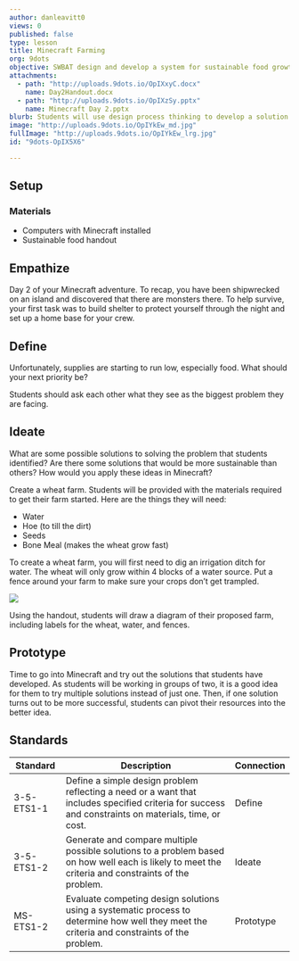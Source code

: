 ```yaml
---
author: danleavitt0
views: 0
published: false
type: lesson
title: Minecraft Farming
org: 9dots
objective: SWBAT design and develop a system for sustainable food growth in Minecraft to keep the community going
attachments: 
  - path: "http://uploads.9dots.io/OpIXxyC.docx"
    name: Day2Handout.docx
  - path: "http://uploads.9dots.io/OpIXzSy.pptx"
    name: Minecraft Day 2.pptx
blurb: Students will use design process thinking to develop a solution to address the problem of gathering food in Minecraft.
image: "http://uploads.9dots.io/OpIYkEw_md.jpg"
fullImage: "http://uploads.9dots.io/OpIYkEw_lrg.jpg"
id: "9dots-OpIX5X6"

---
```


## Setup

### Materials

- Computers with Minecraft installed
- Sustainable food handout

## Empathize
Day 2 of your Minecraft adventure. To recap, you have been shipwrecked on an island and discovered that there are monsters there. To help survive, your first task was to build shelter to protect yourself through the night and set up a home base for your crew.

## Define
Unfortunately, supplies are starting to run low, especially food. What should your next priority be?

Students should ask each other what they see as the biggest problem they are facing.

## Ideate
What are some possible solutions to solving the problem that students identified? Are there some solutions that would be more sustainable than others? How would you apply these ideas in Minecraft?

Create a wheat farm. Students will be provided with the materials required to get their farm started. Here are the things they will need:

- Water
- Hoe (to till the dirt)
- Seeds
- Bone Meal (makes the wheat grow fast)

To create a wheat farm, you will first need to dig an irrigation ditch for water. The wheat will only grow within 4 blocks of a water source. Put a fence around your farm to make sure your crops don’t get trampled.

![](http://uploads.9dots.io/OpIZwgm_md.jpg) 

Using the handout, students will draw a diagram of their proposed farm, including labels for the wheat, water, and fences.

## Prototype
Time to go into Minecraft and try out the solutions that students have developed. As students will be working in groups of two, it is a good idea for them to try multiple solutions instead of just one. Then, if one solution turns out to be more successful, students can pivot their resources into the better idea.

## Standards

Standard | Description | Connection
--- | --- | ---
3-5-ETS1-1 | Define a simple design problem reflecting a need or a want that includes specified criteria for success and constraints on materials, time, or cost. | Define
3-5-ETS1-2 | Generate and compare multiple possible solutions to a problem based on how well each is likely to meet the criteria and constraints of the problem. | Ideate
MS-ETS1-2 | Evaluate competing design solutions using a systematic process to determine how well they meet the criteria and constraints of the problem. | Prototype
